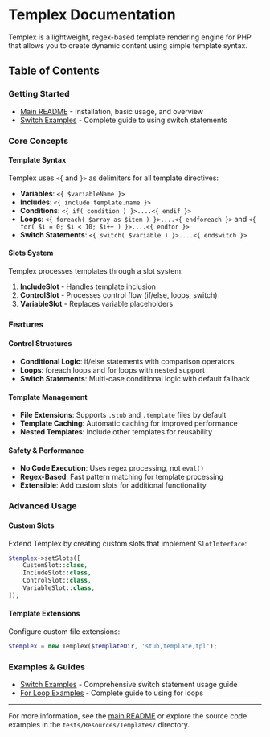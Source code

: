 # Templex Documentation

Templex is a lightweight, regex-based template rendering engine for PHP that allows you to create dynamic content using simple template syntax.

## Table of Contents

### Getting Started
- [Main README](../README.md) - Installation, basic usage, and overview
- [Switch Examples](switch-examples.md) - Complete guide to using switch statements

### Core Concepts

#### Template Syntax
Templex uses `<{` and `}>` as delimiters for all template directives:

- **Variables**: `<{ $variableName }>`
- **Includes**: `<{ include template.name }>`
- **Conditions**: `<{ if( condition ) }>....<{ endif }>`
- **Loops**: `<{ foreach( $array as $item ) }>....<{ endforeach }>` and `<{ for( $i = 0; $i < 10; $i++ ) }>....<{ endfor }>`
- **Switch Statements**: `<{ switch( $variable ) }>....<{ endswitch }>`

#### Slots System
Templex processes templates through a slot system:

1. **IncludeSlot** - Handles template inclusion
2. **ControlSlot** - Processes control flow (if/else, loops, switch)
3. **VariableSlot** - Replaces variable placeholders

### Features

#### Control Structures
- **Conditional Logic**: if/else statements with comparison operators
- **Loops**: foreach loops and for loops with nested support
- **Switch Statements**: Multi-case conditional logic with default fallback

#### Template Management
- **File Extensions**: Supports `.stub` and `.template` files by default
- **Template Caching**: Automatic caching for improved performance
- **Nested Templates**: Include other templates for reusability

#### Safety & Performance
- **No Code Execution**: Uses regex processing, not `eval()`
- **Regex-Based**: Fast pattern matching for template processing
- **Extensible**: Add custom slots for additional functionality

### Advanced Usage

#### Custom Slots
Extend Templex by creating custom slots that implement `SlotInterface`:

```php
$templex->setSlots([
    CustomSlot::class,
    IncludeSlot::class,
    ControlSlot::class,
    VariableSlot::class,
]);
```

#### Template Extensions
Configure custom file extensions:

```php
$templex = new Templex($templateDir, 'stub,template,tpl');
```

### Examples & Guides

- [Switch Examples](switch-examples.md) - Comprehensive switch statement usage guide
- [For Loop Examples](for-loop-examples.md) - Complete guide to using for loops

---

For more information, see the [main README](../README.md) or explore the source code examples in the `tests/Resources/Templates/` directory.